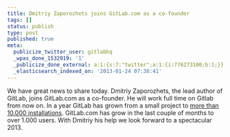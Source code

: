 ```yaml
---
title: Dmitriy Zaporozhets joins GitLab.com as a co-founder
tags: []
status: publish
type: post
published: true
meta:
  publicize_twitter_user: gitlabhq
  _wpas_done_1532919: '1'
  _publicize_done_external: a:1:{s:7:"twitter";a:1:{i:776273100;b:1;}}
  _elasticsearch_indexed_on: '2013-01-24 07:38:41'
---
```

We have great news to share today. Dmitriy Zaporozhets, the lead author of GitLab, joins GitLab.com as a co-founder. He will work full time on Gitlab from now on. In a year GitLab has grown from a small project to [more than 10.000 installations](https://rubygems.org/gems/gitlab_meta). GitLab.com has grow in the last couple of months to over 1.000 users. With Dmitriy his help we look forward to a spectacular 2013.